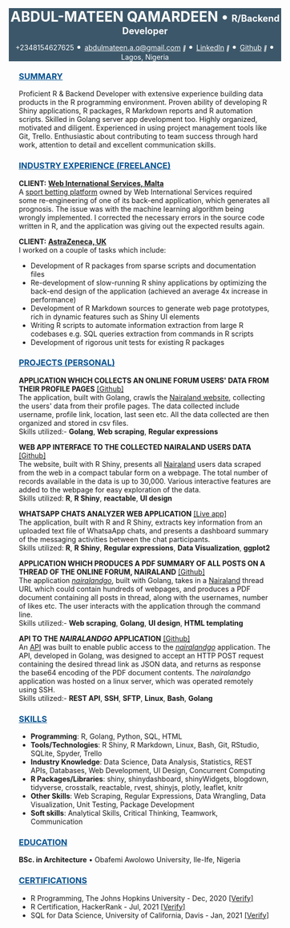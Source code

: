 <link rel="stylesheet" href="https://cdnjs.cloudflare.com/ajax/libs/font-awesome/4.7.0/css/font-awesome.min.css">

<div>
<div style = "background-color:#3C5769; color:white; margin:-20px">
<h1>
<center>
<span style = 'color: white'>ABDUL-MATEEN QAMARDEEN</span>
<span style = 'color: white'> &#x2022 </span>
<span style = 'font-size: 65%;color:white'>R/Backend Developer</span>
</center/>
</h1>

<!-- <hr style = "background-color:gray;border-width:0;height:2px"> -->

<div style="text-align:center; margin-top:-10px; color:white">
+2348154627625
<span style = 'color: white; font-size:20px'> &#x2022 </span>
<a href="mailto:abdulmateen.a.q@gmail.com" style='color:white'>abdulmateen.a.q@gmail.com</a>
<i style="font-size:10px" class="fa">&#xf08e</i>
<span style = 'color: white; font-size:20px'> &#x2022 </span>
<a href="https://www.linkedin.com/in/abdulmateenqamardeen/" style='color:white'>LinkedIn</a>
<i style="font-size:10px" class="fa">&#xf08e</i>
<span style = 'color: white; font-size:20px'> &#x2022 </span>
<a href="https://github.com/DISCRETEboi/" style='color:white'>Github</a>
<i style="font-size:10px" class="fa">&#xf08e</i>
<span style = 'color: white; font-size:20px'> &#x2022 </span>
Lagos, Nigeria
</div>
</div>

<br />

<h3><u span style = 'color: #005090'>SUMMARY</u></h3>

Proficient R & Backend Developer with extensive experience building data products in the R programming environment. Proven ability of developing R Shiny applications, R packages, R Markdown reports and R automation scripts. Skilled in Golang server app development too. Highly organized, motivated and diligent. Experienced in using project management tools like Git, Trello. Enthusiastic about contributing to team success through hard work, attention to detail and excellent communication skills.

<h3><u style = 'color:#005090'>INDUSTRY EXPERIENCE (FREELANCE)</u></h3>

**CLIENT:** [**Web International Services, Malta**](https://www.wis-ltd.net/)  
A [sport betting platform](https://www.thepunterspage.com/kickform/) owned by Web International Services required some re-engineering of one of its back-end application, which generates all prognosis. The issue was with the machine learning algorithm being wrongly implemented. I corrected the necessary errors in the source code written in R, and the application was giving out the expected results again.

**CLIENT:** [**AstraZeneca, UK**](https://www.astrazeneca.com/)  
I worked on a couple of tasks which include:  
- Development of R packages from sparse scripts and documentation files  
- Re-development of slow-running R shiny applications by optimizing the back-end design of the application (achieved an average 4x increase in performance)  
- Development of R Markdown sources to generate web page prototypes, rich in dynamic features such as Shiny UI elements  
- Writing R scripts to automate information extraction from large R codebases e.g. SQL queries extraction from commands in R scripts  
- Development of rigorous unit tests for existing R packages  

<h3><u span style = 'color: #005090'>PROJECTS (PERSONAL)</u></h3>

<b>APPLICATION WHICH COLLECTS AN ONLINE FORUM USERS' DATA FROM THEIR PROFILE PAGES</b>
[[Github]](https://github.com/DISCRETEboi/nairaland-data-scrape)  
The application, built with Golang, crawls the [Nairaland website](https://www.nairaland.com/), collecting the users' data from their profile pages. The data collected include username, profile link, location, last seen etc. All the data collected are then organized and stored in csv files.  
Skills utilized:- **Golang**, **Web scraping**, **Regular expressions**

<b>WEB APP INTERFACE TO THE COLLECTED NAIRALAND USERS DATA</b>
[[Github]](https://github.com/DISCRETEboi/nairaland-data)  
The website, built with R Shiny, presents all [Nairaland](https://www.nairaland.com/) users data scraped from the web in a compact tabular form on a webpage. The total number of records available in the data is up to 30,000. Various interactive features are added to the webpage for easy exploration of the data.  
Skills utilized: **R**, **R Shiny**, **reactable**, **UI design**

<b>WHATSAPP CHATS ANALYZER WEB APPLICATION</b>
[[Live app]](https://mateen-a-q.shinyapps.io/whatsapp-chats-breakdown/)  
The application, built with R and R Shiny, extracts key information from an uploaded text file of WhatsaApp chats, and presents a dashboard summary of the messaging activities between the chat participants.  
Skills utilized: **R**, **R Shiny**, **Regular expressions**, **Data Visualization**, **ggplot2**

<b>APPLICATION WHICH PRODUCES A PDF SUMMARY OF ALL POSTS ON A THREAD OF THE ONLINE FORUM, NAIRALAND</b>
[[Github]](https://github.com/DISCRETEboi/nairaland-go)  
The application [*nairalandgo*](https://github.com/DISCRETEboi/nairaland-go), built with Golang, takes in a [Nairaland](https://www.nairaland.com/) thread URL which could contain hundreds of webpages, and produces a PDF document containing all posts in thread, along with the usernames, number of likes etc. The user interacts with the application through the command line.  
Skills utilized:- **Web scraping**, **Golang**, **UI design**, **HTML templating**

<b>API TO THE <i>NAIRALANDGO</i> APPLICATION</b>
[[Github]](https://github.com/DISCRETEboi/nairaland-go-api)  
An [API](https://github.com/DISCRETEboi/nairaland-go-api) was built to enable public access to the [*nairalandgo*](https://github.com/DISCRETEboi/nairaland-go) application. The API, developed in Golang, was designed to accept an HTTP POST request containing the desired thread link as JSON data, and returns as response the base64 encoding of the PDF document contents. The *nairalandgo* application was hosted on a linux server, which was operated remotely using SSH.  
Skills utilized:- **REST API**, **SSH**, **SFTP**, **Linux**, **Bash**, **Golang**

<h3><u span style = 'color: #005090'>SKILLS</u></h3>

<ul>
<li><b>Programming</b>: R, Golang, Python, SQL, HTML</li>
<li><b>Tools/Technologies</b>: R Shiny, R Markdown, Linux, Bash, Git, RStudio, SQLite, Spyder, Trello</li>
<li><b>Industry Knowledge</b>: Data Science, Data Analysis, Statistics, REST APIs, Databases, Web Development, UI Design, Concurrent Computing</li>
<li><b>R Packages/Libraries</b>: shiny, shinydashboard, shinyWidgets, blogdown, tidyverse, crosstalk, reactable, rvest, shinyjs, plotly, leaflet, knitr</li>
<li><b>Other Skills</b>: Web Scraping, Regular Expressions, Data Wrangling, Data Visualization, Unit Testing, Package Development</li>
<li><b>Soft skills</b>: Analytical Skills, Critical Thinking, Teamwork, Communication</li>
</ul>

<h3><u span style = 'color: #005090'>EDUCATION</u></h3>

<div>
<b>BSc. in Architecture</b>
&#x2022
Obafemi Awolowo University, Ile-Ife, Nigeria
</div>

<h3><u span style = 'color: #005090'>CERTIFICATIONS</u></h3>

- R Programming, The Johns Hopkins University - Dec, 2020 [[Verify]](https://www.coursera.org/account/accomplishments/verify/E2AF2R632Z2S?utm_source%3Dandroid%26utm_medium%3Dcertificate%26utm_content%3Dcert_image%26utm_campaign%3Dsharing_cta%26utm_product%3Dcourse)
- R Certification, HackerRank - Jul, 2021 [[Verify]](https://www.hackerrank.com/certificates/f8006c3f3635)
- SQL for Data Science, University of California, Davis - Jan, 2021 [[Verify]](https://www.coursera.org/account/accomplishments/verify/D6XQBUEZ4YR6?utm_source%3Dandroid%26utm_medium%3Dcertificate%26utm_content%3Dcert_image%26utm_campaign%3Dsharing_cta%26utm_product%3Dcourse)

